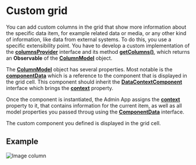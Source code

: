 # Custom grid

You can add custom columns in the grid that show more information about the specific data item, for example related data or media, or any other kind of information, like data from external systems. To do this, you use a specific extensibility point. You have to develop a custom implementation of the [**columnsProvider**](http://admin-app-extensions-docs.sitefinity.site/interfaces/columnsprovider.html) interface and its method [**getColumns()**](http://admin-app-extensions-docs.sitefinity.site/interfaces/columnsprovider.html#getcolumns), which returns an **Observable** of the [**ColumnModel**](http://admin-app-extensions-docs.sitefinity.site/interfaces/columnmodel.html) object.

The [**ColumnModel**](http://admin-app-extensions-docs.sitefinity.site/interfaces/columnmodel.html) object has several properties. Most notable is the [**componentData**](http://admin-app-extensions-docs.sitefinity.site/interfaces/columnmodel.html#componentdata) which is a reference to the component that is displayed in the grid cell. This component should inherit the [**DataContextComponent**](http://admin-app-extensions-docs.sitefinity.site/interfaces/datacontextcomponent.html) interface which brings the [**context**](http://admin-app-extensions-docs.sitefinity.site/interfaces/datacontextcomponent.html#context) property.

Once the component is instantiated, the Admin App assigns the [**context**](http://admin-app-extensions-docs.sitefinity.site/interfaces/datacontextcomponent.html#context) property to it, that contains information for the current item, as well as all model properties you passed throug using the [**ComponentData**](http://admin-app-extensions-docs.sitefinity.site/interfaces/componentdata.html#properties) interface. 

The custom component you defined is displayed in the grid cell.

## Example

![Image column](./../assets/image-column.JPG)
